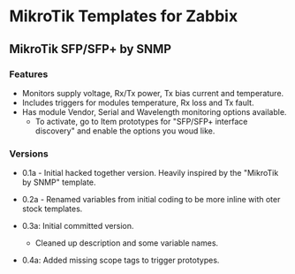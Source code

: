 # MikroTik Templates for Zabbix

## MikroTik SFP/SFP+ by SNMP

### Features

- Monitors supply voltage, Rx/Tx power, Tx bias current and temperature.
- Includes triggers for modules temperature, Rx loss and Tx fault.
- Has module Vendor, Serial and Wavelength monitoring options available.
  - To activate, go to Item prototypes for "SFP/SFP+ interface discovery" and enable the options you woud like.

### Versions

- 0.1a - Initial hacked together version. Heavily inspired by the "MikroTik by SNMP" template.

- 0.2a - Renamed variables from initial coding to be more inline with oter stock templates.

- 0.3a: Initial committed version.
  - Cleaned up description and some variable names.

- 0.4a: Added missing scope tags to trigger prototypes.
